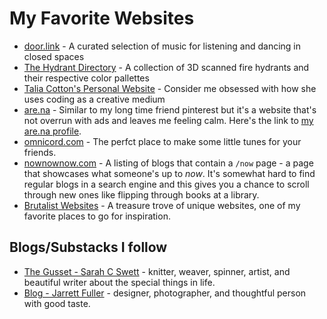 # My Favorite Websites

- [door.link](https://www.door.link/) - A curated selection of music for listening and dancing in closed spaces
- [The Hydrant Directory](https://www.dayroselane.com/hydrants) - A collection of 3D scanned fire hydrants and their respective color pallettes
- [Talia Cotton's Personal Website](https://taliacotton.com/) - Consider me obsessed with how she uses coding as a creative medium
- [are.na](https://www.are.na/) - Similar to my long time friend pinterest but it's a website that's not overrun with ads and leaves me feeling calm. Here's the link to [my are.na profile](https://www.are.na/gisele-fox/channels).
- [omnicord.com](https://onlineomnichord.com/) - The perfct place to make some little tunes for your friends.
- [nownownow.com](https://nownownow.com/) - A listing of blogs that contain a `/now` page - a page that showcases what someone's up to *now*. It's somewhat hard to find regular blogs in a search engine and this gives you a chance to scroll through new ones like flipping through books at a library.
- [Brutalist Websites](https://brutalistwebsites.com/index_backup.html) - A treasure trove of unique websites, one of my favorite places to go for inspiration.

## Blogs/Substacks I follow
- [The Gusset - Sarah C Swett](https://sarahcswett.substack.com/) - knitter, weaver, spinner, artist, and beautiful writer about the special things in life.
- [Blog - Jarrett Fuller](https://www.jarrettfuller.blog/) - designer, photographer, and thoughtful person with good taste.